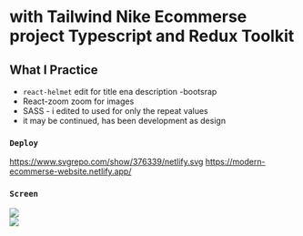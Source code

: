 # with Tailwind  Nike Ecommerse project Typescript and Redux Toolkit

## What I Practice

 - `react-helmet` edit for title ena description
 -bootsrap
 - React-zoom zoom for images 
 - SASS - i edited to used  for only the repeat values
 - it may be continued, has been development as design

### `Deploy`
https://www.svgrepo.com/show/376339/netlify.svg
https://modern-ecommerse-website.netlify.app/

### `Screen` </br>

![](screen1.gif)  
![](screen2.gif)
